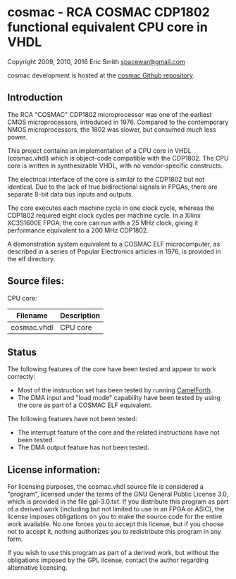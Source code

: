 # cosmac - RCA COSMAC CDP1802 functional equivalent CPU core in VHDL

Copyright 2009, 2010, 2016 Eric Smith <spacewar@gmail.com>

cosmac development is hosted at the
[cosmac Github repository](https://github.com/brouhaha/cosmac/).

## Introduction

The RCA "COSMAC" CDP1802 microprocessor was one of the earliest
CMOS microprocessors, introduced in 1976.  Compared to the contemporary
NMOS microprocessors, the 1802 was slower, but consumed _much_ less
power.

This project contains an implementation of a CPU core in VHDL
(cosmac.vhdl) which is object-code compatible with the CDP1802.  The
CPU core is written in synthesizable VHDL, with no vendor-specific
constructs.

The electrical interface of the core is similar to the CDP1802 but not
identical. Due to the lack of true bidirectional signals in FPGAs,
there are separate 8-bit data bus inputs and outputs.

The core executes each machine cycle in one clock cycle, whereas the
CDP1802 required eight clock cycles per machine cycle.  In a Xilinx
XC3S1600E FPGA, the core can run with a 25 MHz clock, giving it
performance equivalent to a 200 MHz CDP1802.

A demonstration system equivalent to a COSMAC ELF microcomputer,
as described in a series of Popular Electronics articles in 1976,
is provided in the elf directory.


## Source files:

CPU core:

| Filename             | Description                               |
| -------------------- | ----------------------------------------- |
| cosmac.vhdl          | CPU core                                  |


## Status

The following features of the core have been tested and appear
to work correctly:
* Most of the instruction set has been tested by running
  [CamelForth](http://www.camelforth.com/news.php).
* The DMA input and "load mode" capability have been tested by using
  the core as part of a COSMAC ELF equivalent.

The following features have not been tested:
* The interrupt feature of the core and the related instructions have
  not been tested.
* The DMA output feature has not been tested.


## License information:

For licensing purposes, the cosmac.vhdl source file is considered a
"program", licensed under the terms of the GNU General Public License
3.0, which is provided in the file gpl-3.0.txt.  If you distribute
this program as part of a derived work (including but not limited to
use in an FPGA or ASIC), the license imposes obligations on you to
make the source code for the entire work available.  No one forces you
to accept this license, but if you choose not to accept it, nothing
authorizes you to redistribute this program in any form.

If you wish to use this program as part of a derived work, but without
the obligations imposed by the GPL license, contact the author regarding
alternative licensing.
